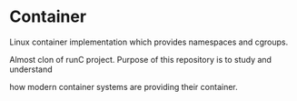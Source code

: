 # Container

Linux container implementation which provides namespaces and cgroups. 

Almost clon of runC project. Purpose of this repository is to study and understand

how modern container systems are providing their container. 
